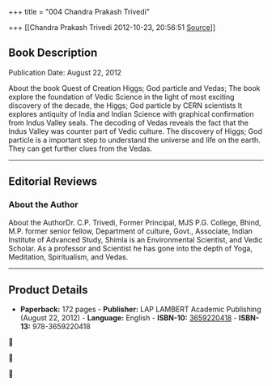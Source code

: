 +++
title = "004 Chandra Prakash Trivedi"

+++
[[Chandra Prakash Trivedi	2012-10-23, 20:56:51 [Source](https://groups.google.com/g/bvparishat/c/nXU0R1pEPuo)]]



## Book Description

Publication Date: August 22, 2012

About the book Quest of Creation Higgs; God particle and Vedas; The book explore the foundation of Vedic Science in the light of most exciting discovery of the decade, the Higgs; God particle by CERN scientists It explores antiquity of India and Indian Science with graphical confirmation from Indus Valley seals. The decoding of Vedas reveals the fact that the Indus Valley was counter part of Vedic culture. The discovery of Higgs; God particle is a important step to understand the universe and life on the earth. They can get further clues from the Vedas.

------------------------------------------------------------------------

## Editorial Reviews

### About the Author

About the AuthorDr. C.P. Trivedi, Former Principal, MJS P.G. College, Bhind, M.P. former senior fellow, Department of culture, Govt., Associate, Indian Institute of Advanced Study, Shimla is an Environmental Scientist, and Vedic Scholar. As a professor and Scientist he has gone into the depth of Yoga, Meditation, Spiritualism, and Vedas.

------------------------------------------------------------------------

## Product Details

-   **Paperback:** 172 pages -   **Publisher:** LAP LAMBERT Academic Publishing (August 22, 2012) -   **Language:** English -   **ISBN-10:** [3659220418](tel:(365)%20922-0418) -   **ISBN-13:** 978-3659220418

  
  







